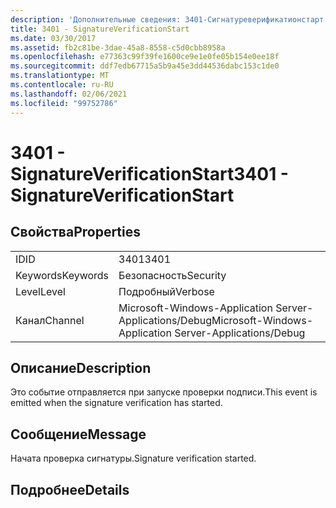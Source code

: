 ```yaml
---
description: 'Дополнительные сведения: 3401-Сигнатуреверификатионстарт'
title: 3401 - SignatureVerificationStart
ms.date: 03/30/2017
ms.assetid: fb2c81be-3dae-45a8-8558-c5d0cbb8958a
ms.openlocfilehash: e77363c99f39fe1600ce9e1e0fe05b154e0ee18f
ms.sourcegitcommit: ddf7edb67715a5b9a45e3dd44536dabc153c1de0
ms.translationtype: MT
ms.contentlocale: ru-RU
ms.lasthandoff: 02/06/2021
ms.locfileid: "99752786"
---
```

# <a name="3401---signatureverificationstart"></a><span data-ttu-id="0982c-103">3401 - SignatureVerificationStart</span><span class="sxs-lookup"><span data-stu-id="0982c-103">3401 - SignatureVerificationStart</span></span>

## <a name="properties"></a><span data-ttu-id="0982c-104">Свойства</span><span class="sxs-lookup"><span data-stu-id="0982c-104">Properties</span></span>  
  
|||  
|-|-|  
|<span data-ttu-id="0982c-105">ID</span><span class="sxs-lookup"><span data-stu-id="0982c-105">ID</span></span>|<span data-ttu-id="0982c-106">3401</span><span class="sxs-lookup"><span data-stu-id="0982c-106">3401</span></span>|  
|<span data-ttu-id="0982c-107">Keywords</span><span class="sxs-lookup"><span data-stu-id="0982c-107">Keywords</span></span>|<span data-ttu-id="0982c-108">Безопасность</span><span class="sxs-lookup"><span data-stu-id="0982c-108">Security</span></span>|  
|<span data-ttu-id="0982c-109">Level</span><span class="sxs-lookup"><span data-stu-id="0982c-109">Level</span></span>|<span data-ttu-id="0982c-110">Подробный</span><span class="sxs-lookup"><span data-stu-id="0982c-110">Verbose</span></span>|  
|<span data-ttu-id="0982c-111">Канал</span><span class="sxs-lookup"><span data-stu-id="0982c-111">Channel</span></span>|<span data-ttu-id="0982c-112">Microsoft-Windows-Application Server-Applications/Debug</span><span class="sxs-lookup"><span data-stu-id="0982c-112">Microsoft-Windows-Application Server-Applications/Debug</span></span>|  
  
## <a name="description"></a><span data-ttu-id="0982c-113">Описание</span><span class="sxs-lookup"><span data-stu-id="0982c-113">Description</span></span>  

 <span data-ttu-id="0982c-114">Это событие отправляется при запуске проверки подписи.</span><span class="sxs-lookup"><span data-stu-id="0982c-114">This event is emitted when the signature verification has started.</span></span>  
  
## <a name="message"></a><span data-ttu-id="0982c-115">Сообщение</span><span class="sxs-lookup"><span data-stu-id="0982c-115">Message</span></span>  

 <span data-ttu-id="0982c-116">Начата проверка сигнатуры.</span><span class="sxs-lookup"><span data-stu-id="0982c-116">Signature verification started.</span></span>  
  
## <a name="details"></a><span data-ttu-id="0982c-117">Подробнее</span><span class="sxs-lookup"><span data-stu-id="0982c-117">Details</span></span>
